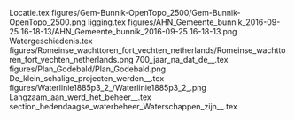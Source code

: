 Locatie.tex
figures/Gem-Bunnik-OpenTopo_2500/Gem-Bunnik-OpenTopo_2500.png
ligging.tex
figures/AHN_Gemeente_bunnik_2016-09-25 16-18-13/AHN_Gemeente_bunnik_2016-09-25 16-18-13.png
Watergeschiedenis.tex
figures/Romeinse_wachttoren_fort_vechten_netherlands/Romeinse_wachttoren_fort_vechten_netherlands.png
700_jaar_na_dat_de__.tex
figures/Plan_Godebald/Plan_Godebald.png
De_klein_schalige_projecten_werden__.tex
figures/Waterlinie1885p3_2_/Waterlinie1885p3_2_.png
Langzaam_aan_werd_het_beheer__.tex
section_hedendaagse_waterbeheer_Waterschappen_zijn__.tex
